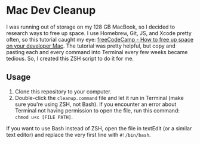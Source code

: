 # Mac Dev Cleanup

I was running out of storage on my 128 GB MacBook, so I decided to research ways to free up space. I use Homebrew, Git, JS, and Xcode pretty often, so this tutorial caught my eye: [freeCodeCamp - How to free up space on your developer Mac](https://www.freecodecamp.org/news/how-to-free-up-space-on-your-developer-mac-f542f66ddfb/). The tutorial was pretty helpful, but copy and pasting each and every command into Terminal every few weeks became tedious. So, I created this ZSH script to do it for me.

## Usage

1. Clone this repository to your computer.
2. Double-click the ```cleanup.command``` file and let it run in Terminal (make sure you're using ZSH, not Bash). If you encounter an error about Terminal not having permission to open the file, run this command: ```chmod u+x [FILE PATH]```.

If you want to use Bash instead of ZSH, open the file in textEdit (or a similar text editor) and replace the very first line with ```#!/bin/bash```. 
